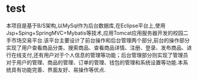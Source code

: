 # test
本项目是基于B/S架构,以MySql作为后台数据库,在Eclipse平台上,使用Jsp+Sping+SpringMVC+Mybatis等技术,应用Tomcat应用服务器开发的校园二手市场交易平台.该平台主要设计了前台操作和后台管理两个部分,前台的操作部分实现了用户查看商品分类、搜索商品、查看商品详情、注册、登录、发布商品、进行在线支付,还有用户对于个人信息的管理等功能；后台管理部分则实现了管理员对于用户的管理、商品的管理、订单的管理、钱包的管理和系统设置等功能.本系统具有功能完善、界面友好、易操作等优点.
